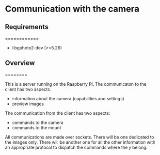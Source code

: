# Communication with the camera

## Requirements
   ============

- libgphoto2-dev (>=5.26)

## Overview
   ========

This is a server running on the Raspberry Pi.
The communicaton to the client has two aspects:

- information about the camera (capabilities and settings)
- preview images

The communication from the client has two aspects:

- commands to the camera
- commands to the mount

All communications are made over sockets. There will be one dedicated to
the images only. There will be another one for all the other information
with an appropriate protocol to dispatch the commands where the y belong.

